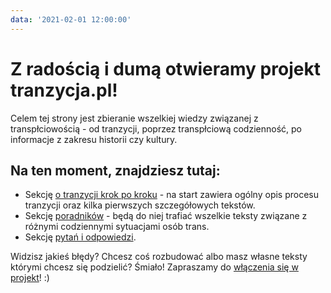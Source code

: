 ```yaml
---
data: '2021-02-01 12:00:00'
---
```


# Z radością i dumą otwieramy projekt tranzycja.pl!

Celem tej strony jest zbieranie wszelkiej wiedzy związanej z transpłciowością - od tranzycji, poprzez transpłciową codzienność, po informacje z zakresu historii czy kultury.

## Na ten moment, znajdziesz tutaj:

* Sekcję [o tranzycji krok po kroku](/krok-po-kroku) - na start zawiera ogólny opis procesu tranzycji oraz kilka pierwszych szczegółowych tekstów.
* Sekcję [poradników](/publikacje) - będą do niej trafiać wszelkie teksty związane z różnymi codziennymi sytuacjami osób trans.
* Sekcję [pytań i odpowiedzi](/#faq).

Widzisz jakieś błędy? Chcesz coś rozbudować albo masz własne teksty którymi chcesz się podzielić? Śmiało! Zapraszamy do [włączenia się w projekt](/strony/wsparcie-projektu)! :)
